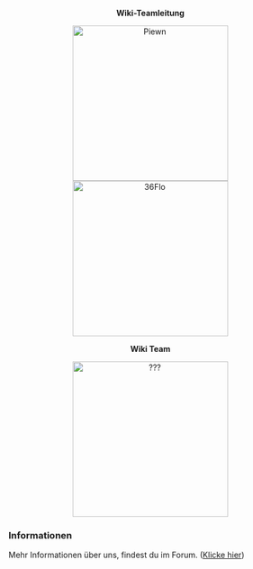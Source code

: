 
<center>  

**Wiki-Teamleitung** 

</center>

<center>

<img width="276" eight="368" src="../../../assets/image/Wiki Team/piewn skin.png" alt="Piewn" title="Piewn" /> <img width="276" eight="368" src="../../../assets/image/Wiki Team/36Flo-skin.png" alt="36Flo" title="36Flo" />

</center>

<center>

**Wiki Team**

</center>

<center>

<img width="276" eight="368" src="../../../assets/image/Wiki Team/Frage-skin.png" alt="???" title="???" /> 


</center>

### Informationen 
  
 Mehr Informationen über uns, findest du im Forum. ([Klicke hier](https://germanrp.eu/forum/index.php?thread/12284-vorstellung-des-wiki-teams/))

